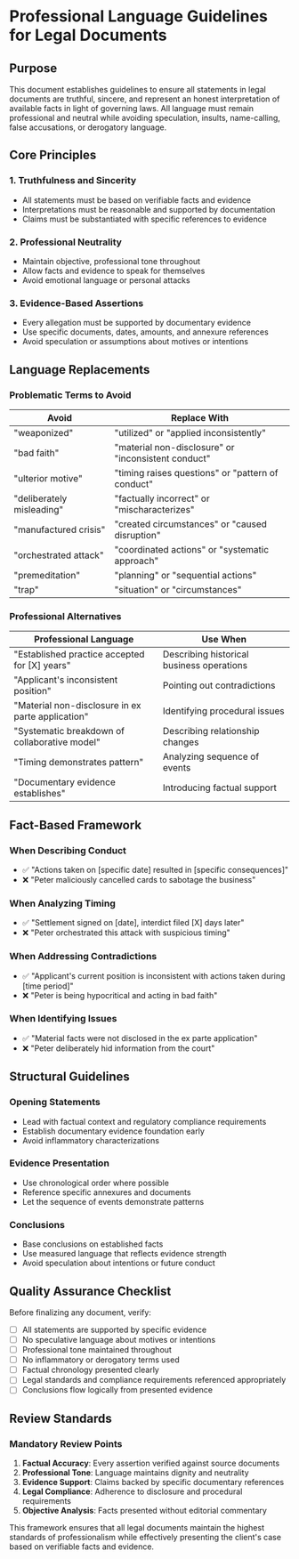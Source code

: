 # Professional Language Guidelines for Legal Documents

## Purpose
This document establishes guidelines to ensure all statements in legal documents are truthful, sincere, and represent an honest interpretation of available facts in light of governing laws. All language must remain professional and neutral while avoiding speculation, insults, name-calling, false accusations, or derogatory language.

## Core Principles

### 1. Truthfulness and Sincerity
- All statements must be based on verifiable facts and evidence
- Interpretations must be reasonable and supported by documentation
- Claims must be substantiated with specific references to evidence

### 2. Professional Neutrality
- Maintain objective, professional tone throughout
- Allow facts and evidence to speak for themselves
- Avoid emotional language or personal attacks

### 3. Evidence-Based Assertions
- Every allegation must be supported by documentary evidence
- Use specific documents, dates, amounts, and annexure references
- Avoid speculation or assumptions about motives or intentions

## Language Replacements

### Problematic Terms to Avoid
| Avoid | Replace With |
|-------|--------------|
| "weaponized" | "utilized" or "applied inconsistently" |
| "bad faith" | "material non-disclosure" or "inconsistent conduct" |
| "ulterior motive" | "timing raises questions" or "pattern of conduct" |
| "deliberately misleading" | "factually incorrect" or "mischaracterizes" |
| "manufactured crisis" | "created circumstances" or "caused disruption" |
| "orchestrated attack" | "coordinated actions" or "systematic approach" |
| "premeditation" | "planning" or "sequential actions" |
| "trap" | "situation" or "circumstances" |

### Professional Alternatives
| Professional Language | Use When |
|----------------------|----------|
| "Established practice accepted for [X] years" | Describing historical business operations |
| "Applicant's inconsistent position" | Pointing out contradictions |
| "Material non-disclosure in ex parte application" | Identifying procedural issues |
| "Systematic breakdown of collaborative model" | Describing relationship changes |
| "Timing demonstrates pattern" | Analyzing sequence of events |
| "Documentary evidence establishes" | Introducing factual support |

## Fact-Based Framework

### When Describing Conduct
- ✅ "Actions taken on [specific date] resulted in [specific consequences]"
- ❌ "Peter maliciously cancelled cards to sabotage the business"

### When Analyzing Timing
- ✅ "Settlement signed on [date], interdict filed [X] days later"
- ❌ "Peter orchestrated this attack with suspicious timing"

### When Addressing Contradictions
- ✅ "Applicant's current position is inconsistent with actions taken during [time period]"
- ❌ "Peter is being hypocritical and acting in bad faith"

### When Identifying Issues
- ✅ "Material facts were not disclosed in the ex parte application"
- ❌ "Peter deliberately hid information from the court"

## Structural Guidelines

### Opening Statements
- Lead with factual context and regulatory compliance requirements
- Establish documentary evidence foundation early
- Avoid inflammatory characterizations

### Evidence Presentation
- Use chronological order where possible
- Reference specific annexures and documents
- Let the sequence of events demonstrate patterns

### Conclusions
- Base conclusions on established facts
- Use measured language that reflects evidence strength
- Avoid speculation about intentions or future conduct

## Quality Assurance Checklist

Before finalizing any document, verify:
- [ ] All statements are supported by specific evidence
- [ ] No speculative language about motives or intentions
- [ ] Professional tone maintained throughout
- [ ] No inflammatory or derogatory terms used
- [ ] Factual chronology presented clearly
- [ ] Legal standards and compliance requirements referenced appropriately
- [ ] Conclusions flow logically from presented evidence

## Review Standards

### Mandatory Review Points
1. **Factual Accuracy**: Every assertion verified against source documents
2. **Professional Tone**: Language maintains dignity and neutrality
3. **Evidence Support**: Claims backed by specific documentary references
4. **Legal Compliance**: Adherence to disclosure and procedural requirements
5. **Objective Analysis**: Facts presented without editorial commentary

This framework ensures that all legal documents maintain the highest standards of professionalism while effectively presenting the client's case based on verifiable facts and evidence.